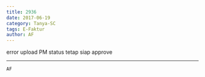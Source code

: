 ```yaml
---
title: 2936
date: 2017-06-19
category: Tanya-SC
tags: E-Faktur
author: AF
---
```


error upload PM status tetap siap approve

---



`AF`
